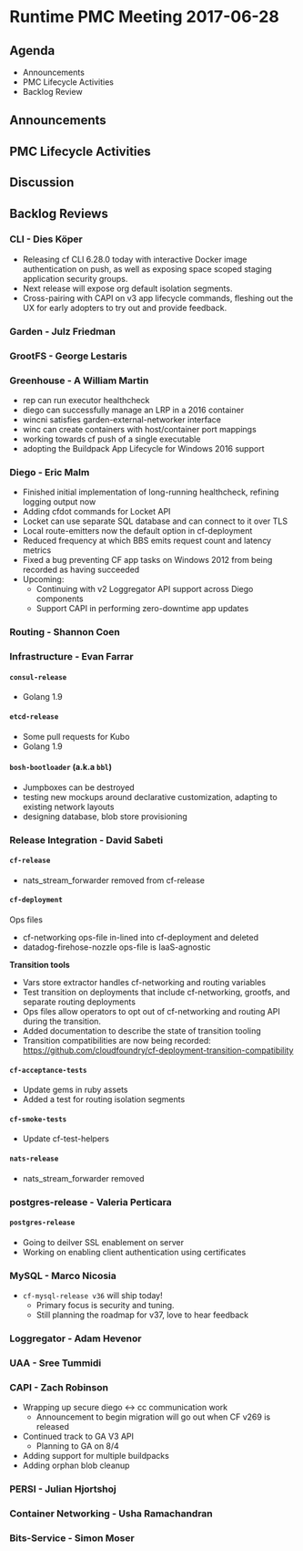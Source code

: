 # Runtime PMC Meeting 2017-06-28

## Agenda

* Announcements
* PMC Lifecycle Activities
* Backlog Review

## Announcements


## PMC Lifecycle Activities


## Discussion


## Backlog Reviews

### CLI - Dies Köper
- Releasing cf CLI 6.28.0 today with interactive Docker image authentication on push, as well as exposing space scoped staging application security groups.
- Next release will expose org default isolation segments.
- Cross-pairing with CAPI on v3 app lifecycle commands, fleshing out the UX for early adopters to try out and provide feedback.

### Garden - Julz Friedman

### GrootFS - George Lestaris


### Greenhouse - A William Martin
- rep can run executor healthcheck
- diego can successfully manage an LRP in a 2016 container
- wincni satisfies garden-external-networker interface
- winc can create containers with host/container port mappings
- working towards cf push of a single executable
- adopting the Buildpack App Lifecycle for Windows 2016 support

### Diego - Eric Malm

- Finished initial implementation of long-running healthcheck, refining logging output now
- Adding cfdot commands for Locket API
- Locket can use separate SQL database and can connect to it over TLS
- Local route-emitters now the default option in cf-deployment
- Reduced frequency at which BBS emits request count and latency metrics
- Fixed a bug preventing CF app tasks on Windows 2012 from being recorded as having succeeded
- Upcoming:
  - Continuing with v2 Loggregator API support across Diego components
  - Support CAPI in performing zero-downtime app updates


### Routing - Shannon Coen


### Infrastructure - Evan Farrar

#### `consul-release`
- Golang 1.9

#### `etcd-release`
- Some pull requests for Kubo
- Golang 1.9

#### `bosh-bootloader` (a.k.a `bbl`)
- Jumpboxes can be destroyed
- testing new mockups around declarative customization, adapting to existing network layouts
- designing database, blob store provisioning

### Release Integration - David Sabeti

#### `cf-release`
- nats_stream_forwarder removed from cf-release

#### `cf-deployment`
Ops files
- cf-networking ops-file in-lined into cf-deployment and deleted
- datadog-firehose-nozzle ops-file is IaaS-agnostic


**Transition tools**
- Vars store extractor handles cf-networking and routing variables
- Test transition on deployments that include cf-networking, grootfs, and separate routing deployments
- Ops files allow operators to opt out of cf-networking and routing API during the transition.
- Added documentation to describe the state of transition tooling
- Transition compatibilities are now being recorded: https://github.com/cloudfoundry/cf-deployment-transition-compatibility

#### `cf-acceptance-tests`
- Update gems in ruby assets
- Added a test for routing isolation segments

#### `cf-smoke-tests`
- Update cf-test-helpers

#### `nats-release`
- nats_stream_forwarder removed

### postgres-release - Valeria Perticara

#### `postgres-release`
- Going to deilver SSL enablement on server
- Working on enabling client authentication using certificates

### MySQL - Marco Nicosia

- `cf-mysql-release v36` will ship today!
  - Primary focus is security and tuning.
  - Still planning the roadmap for v37, love to hear feedback

### Loggregator - Adam Hevenor

### UAA - Sree Tummidi

### CAPI - Zach Robinson
- Wrapping up secure diego <-> cc communication work
  - Announcement to begin migration will go out when CF v269 is released
- Continued track to GA V3 API
  - Planning to GA on 8/4
- Adding support for multiple buildpacks
- Adding orphan blob cleanup

### PERSI - Julian Hjortshoj

### Container Networking - Usha Ramachandran

### Bits-Service - Simon Moser
